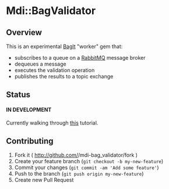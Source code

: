 Mdi::BagValidator
=================

## Overview

This is an experimental [BagIt](https://tools.ietf.org/html/draft-kunze-bagit-06) "worker" gem that:
* subscribes to a queue on a [RabbitMQ](https://www.rabbitmq.com/) message broker
* dequeues a message
* executes the validation operation
* publishes the results to a topic exchange


## Status
#### IN DEVELOPMENT
Currently walking through [this](https://github.com/jondot/sneakers/wiki/How-to:-running-a-stand-alone-worker) tutorial.


## Contributing

1. Fork it ( http://github.com/<my-github-username>/mdi-bag_validator/fork )
2. Create your feature branch (`git checkout -b my-new-feature`)
3. Commit your changes (`git commit -am 'Add some feature'`)
4. Push to the branch (`git push origin my-new-feature`)
5. Create new Pull Request
